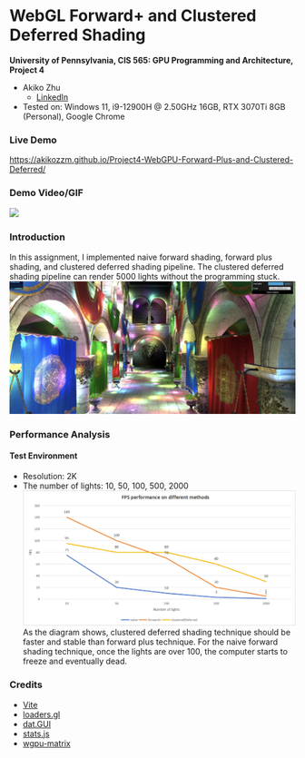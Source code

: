 WebGL Forward+ and Clustered Deferred Shading
======================

**University of Pennsylvania, CIS 565: GPU Programming and Architecture, Project 4**

* Akiko Zhu
  * [LinkedIn](https://www.linkedin.com/in/geming-akiko-zhu-b6705a255/)
* Tested on: Windows 11, i9-12900H @ 2.50GHz 16GB, RTX 3070Ti 8GB (Personal), Google Chrome

### Live Demo

https://akikozzm.github.io/Project4-WebGPU-Forward-Plus-and-Clustered-Deferred/

### Demo Video/GIF

![](imgs/demo.gif)

### Introduction
In this assignment, I implemented naive forward shading, forward plus shading, and clustered deferred shading pipeline.
The clustered deferred shading pipeline can render 5000 lights without the programming stuck.
![](imgs/cluster.png)

### Performance Analysis
#### Test Environment
- Resolution: 2K
- The number of lights: 10, 50, 100, 500, 2000
![](imgs/diagram1.png)
As the diagram shows, clustered deferred shading technique should be faster and stable than forward plus technique. For the naive forward shading technique, once the lights are over 100, the computer starts to freeze and eventually dead.

### Credits

- [Vite](https://vitejs.dev/)
- [loaders.gl](https://loaders.gl/)
- [dat.GUI](https://github.com/dataarts/dat.gui)
- [stats.js](https://github.com/mrdoob/stats.js)
- [wgpu-matrix](https://github.com/greggman/wgpu-matrix)
